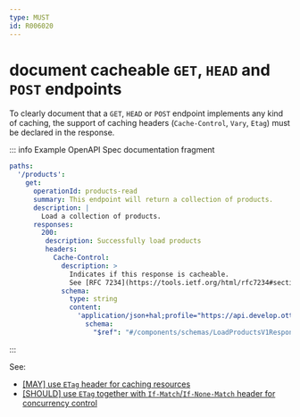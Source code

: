 ```yaml
---
type: MUST
id: R006020
---
```


# document cacheable `GET`, `HEAD` and `POST` endpoints

To clearly document that a `GET`, `HEAD` or `POST` endpoint implements any kind of caching, the support of caching headers (`Cache-Control`, `Vary`, `Etag`) must be declared in the response.

::: info Example OpenAPI Spec documentation fragment

```yaml
paths:
  '/products':
    get:
      operationId: products-read
      summary: This endpoint will return a collection of products.
      description: |
        Load a collection of products.
      responses:
        200:
         description: Successfully load products
         headers:
           Cache-Control:
             description: >
               Indicates if this response is cacheable.
               See [RFC 7234](https://tools.ietf.org/html/rfc7234#section-5.2.2) for possible values.
             schema:
               type: string
               content:
                 'application/json+hal;profile="https://api.develop.otto.de/api-docs/profiles/products+v1"':
                   schema:
                     "$ref": "#/components/schemas/LoadProductsV1Response"
```

:::

See:

- [[MAY] use `ETag` header for caching resources](./5010_may-use-etag-header-for-caching-resources.md)
- [[SHOULD] use `ETag` together with `If-Match`/`If-None-Match` header for concurrency control](./5020_should-use-etag-together-with-if-match-if-none-match-header-for-concurrrency-control.md)
